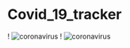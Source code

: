 # Covid_19_tracker


!
![coronavirus](https://user-images.githubusercontent.com/63967381/106360364-08b2f480-633e-11eb-813b-a14689d1fe98.png)
!
![coronavirus](https://user-images.githubusercontent.com/63967381/106360364-08b2f480-633e-11eb-813b-a14689d1fe98.png)


